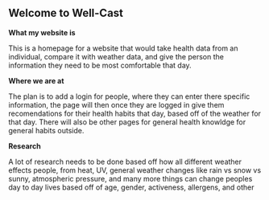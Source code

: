 ## Welcome to Well-Cast  

**What my website is**  

This is a homepage for a website that would take health data from an individual, compare  it with weather data, and give the person the information they need to be most comfortable that day.  

**Where we are at**  

The plan is to add a login for people, where they can enter there specific information, the page will then once they are logged in give them recomendations for their health habits that day, based off of the weather for that day. There will also be other pages for general health knowldge for general habits outside.  


**Research**  

A lot of research needs to be done based off how all different weather effects people, from heat, UV, general weather changes like rain vs snow vs sunny, atmospheric pressure, and many more things can change peoples day to day lives based off of age, gender, activeness, allergens, and other



